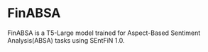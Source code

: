 # FinABSA
FinABSA is a T5-Large model trained for Aspect-Based Sentiment Analysis(ABSA) tasks using SEntFiN 1.0. 
